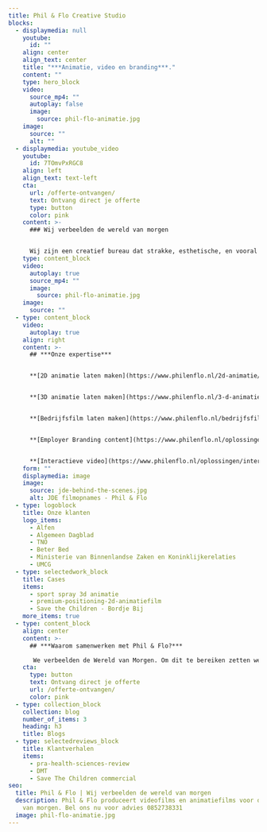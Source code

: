 ```yaml
---
title: Phil & Flo Creative Studio
blocks:
  - displaymedia: null
    youtube:
      id: ""
    align: center
    align_text: center
    title: "***Animatie, video en branding***."
    content: ""
    type: hero_block
    video:
      source_mp4: ""
      autoplay: false
      image:
        source: phil-flo-animatie.jpg
    image:
      source: ""
      alt: ""
  - displaymedia: youtube_video
    youtube:
      id: 7TOmvPxRGC8
    align: left
    align_text: text-left
    cta:
      url: /offerte-ontvangen/
      text: Ontvang direct je offerte
      type: button
      color: pink
    content: >-
      ### Wij verbeelden de wereld van morgen


      Wij zijn een creatief bureau dat strakke, esthetische, en vooral mooie videofilms en animaties maakt. Op deze manier helpen wij onze klanten hun producten en diensten zo effectief mogelijk te vertalen voor hun publiek.
    type: content_block
    video:
      autoplay: true
      source_mp4: ""
      image:
        source: phil-flo-animatie.jpg
    image:
      source: ""
  - type: content_block
    video:
      autoplay: true
    align: right
    content: >-
      ## ***Onze expertise***


      **[2D animatie laten maken](https://www.philenflo.nl/2d-animatie/)**\


      **[3D animatie laten maken](https://www.philenflo.nl/3-d-animatie-laten-maken/)**\


      **[Bedrijfsfilm laten maken](https://www.philenflo.nl/bedrijfsfilm-laten-maken/)**\


      **[Employer Branding content](https://www.philenflo.nl/oplossingen/employer-branding/)**\


      **[Interactieve video](https://www.philenflo.nl/oplossingen/interactieve-video/)**
    form: ""
    displaymedia: image
    image:
      source: jde-behind-the-scenes.jpg
      alt: JDE filmopnames - Phil & Flo
  - type: logoblock
    title: Onze klanten
    logo_items:
      - Alfen
      - Algemeen Dagblad
      - TNO
      - Beter Bed
      - Ministerie van Binnenlandse Zaken en Koninklijkerelaties
      - UMCG
  - type: selectedwork_block
    title: Cases
    items:
      - sport spray 3d animatie
      - premium-positioning-2d-animatiefilm
      - Save the Children - Bordje Bij
    more_items: true
  - type: content_block
    align: center
    content: >-
      ## ***Waarom samenwerken met Phil & Flo?***

       We verbeelden de Wereld van Morgen. Om dit te bereiken zetten we onze creativiteit in voor sectoren die in onze ogen het verschil gaan maken. Wij streven met ons team elke dag naar het beste eindresultaat. Onze klanten beoordelen ons niet voor niets met 4,9 sterren van de 5. Dat komt door de hoge kwaliteit videofilms en animatiefilms die we produceren. Daarnaast is een goede samenwerking bij ons cruciaal voor het beste eindresultaat. Onze kennis van de branches zorg, onderwijs, duurzame energie, innovatieve tech en goede doelen is zeer groot. Daarom begrijpen wij jouw doelen en uitdagingen als geen ander. Wacht niet langer en bel ons voor vrijblijvend advies. **[085 - 2738331](tel:0852738331)**
    cta:
      type: button
      text: Ontvang direct je offerte
      url: /offerte-ontvangen/
      color: pink
  - type: collection_block
    collection: blog
    number_of_items: 3
    heading: h3
    title: Blogs
  - type: selectedreviews_block
    title: Klantverhalen
    items:
      - pra-health-sciences-review
      - DMT
      - Save The Children commercial
seo:
  title: Phil & Flo | Wij verbeelden de wereld van morgen
  description: Phil & Flo produceert videofilms en animatiefilms voor de wereld
    van morgen. Bel ons nu voor advies 0852738331
  image: phil-flo-animatie.jpg
---
```

